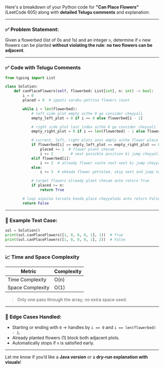 Here's a breakdown of your Python code for **"Can Place Flowers"** (LeetCode 605) along with **detailed Telugu comments** and explanation:

---

### ✅ **Problem Statement:**

Given a flowerbed (list of 0s and 1s) and an integer `n`, determine if `n` new flowers can be planted **without violating the rule**: **no two flowers can be adjacent**.

---

### ✅ **Code with Telugu Comments**

```python
from typing import List

class Solution:
    def canPlaceFlowers(self, flowerbed: List[int], n: int) -> bool:
        i = 0
        placed = 0  # ippati varaku pettina flowers count

        while i < len(flowerbed):
            # left side plot empty aithe 0 ga consider cheyyali
            empty_left_plot = 0 if i == 0 else flowerbed[i - 1]

            # right side plot last index aithe 0 ga consider cheyyali
            empty_right_plot = 0 if i == len(flowerbed) - 1 else flowerbed[i + 1]

            # current, left, right plots anni empty aithe flower place cheyyachu
            if flowerbed[i] == empty_left_plot == empty_right_plot == 0:
                placed += 1  # flower plant chesam
                i += 2        # next possible position ki jump cheyyali
            elif flowerbed[i]:
                i += 2  # already flower vunte next next ki jump cheyyali
            else:
                i += 3  # ekkada flower pettalem, skip next and jump to avoid overlap

            # target flowers already plant chesam ante return True
            if placed >= n:
                return True

        # loop aipoina tarvata kooda place cheyyaledu ante return False
        return False
```

---

### 🧪 **Example Test Case:**

```python
sol = Solution()
print(sol.canPlaceFlowers([1, 0, 0, 0, 1], 1))  # True
print(sol.canPlaceFlowers([1, 0, 0, 0, 1], 2))  # False
```

---

### 📈 **Time and Space Complexity**

| Metric           | Complexity |
| ---------------- | ---------- |
| Time Complexity  | O(n)       |
| Space Complexity | O(1)       |

> Only one pass through the array; no extra space used.

---

### 🔁 **Edge Cases Handled:**

* Starting or ending with `0` → handles by `i == 0` and `i == len(flowerbed) - 1`.
* Already planted flowers (1) block both adjacent plots.
* Automatically stops if `n` is satisfied early.

---

Let me know if you’d like a **Java version** or a **dry-run explanation with visuals**!
